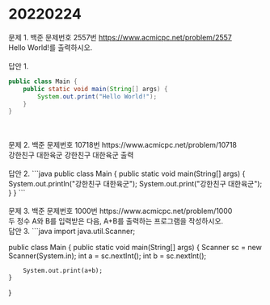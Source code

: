 20220224
========
문제 1. 백준 문제번호 2557번 https://www.acmicpc.net/problem/2557
<br/>
Hello World!를 출력하시오.
<br/>
<br/>
답안 1.
```java
public class Main {
    public static void main(String[] args) {
        System.out.print("Hello World!");
    }
}
```
<br/>
<br/>
문제 2. 백준 문제번호 10718번 https://www.acmicpc.net/problem/10718
<br/>
강한친구 대한육군
강한친구 대한육군
출력
<br/>
<br/>
답안 2.
```java
public class Main {
    public static void main(String[] args) {
        System.out.println("강한친구 대한육군");
        System.out.print("강한친구 대한육군");
    }
}
```
<br/>
<br/>
문제 3. 백준 문제번호 1000번 https://www.acmicpc.net/problem/1000
<br/>
두 정수 A와 B를 입력받은 다음, A+B를 출력하는 프로그램을 작성하시오.
<br/>
답안 3.
```java
import java.util.Scanner;

public class Main {
    public static void main(String[] args) {
        Scanner sc = new Scanner(System.in);
        int a = sc.nextInt();
        int b = sc.nextInt();

        System.out.print(a+b);
    }
}
```



 
 
